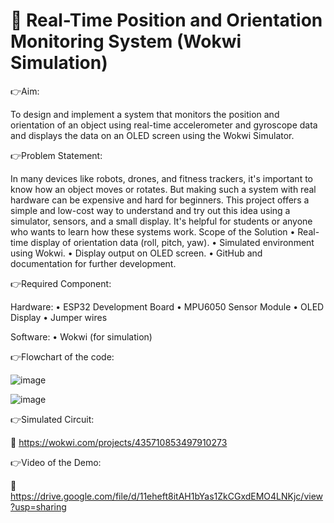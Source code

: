 # 🧭 Real-Time Position and Orientation Monitoring System (Wokwi Simulation)

👉Aim:

To design and implement a system that monitors the position and orientation of an object using real-time accelerometer and gyroscope data and displays the data on an OLED screen using the Wokwi Simulator.

👉Problem Statement:

In many devices like robots, drones, and fitness trackers, it's important to know how an object moves or rotates. But making such a system with real hardware can be expensive and hard for beginners. 
This project offers a simple and low-cost way to understand and try out this idea using a simulator, sensors, and a small display. It's helpful for students or anyone who wants to learn how these systems work.
Scope of the Solution
•	Real-time display of orientation data (roll, pitch, yaw).
•	Simulated environment using Wokwi.
•	Display output on OLED screen.
•	GitHub and documentation for further development.


👉Required Component:

Hardware:
•	ESP32 Development Board
•	MPU6050 Sensor Module
•	OLED Display 
•	Jumper wires

Software:
•	Wokwi (for simulation)


👉Flowchart of the code:

![image](https://github.com/user-attachments/assets/ff5884b1-5181-4abc-a7c2-a6beceeb47ec)

![image](https://github.com/user-attachments/assets/9128d8bb-8248-43db-a388-ec990b7ca4aa)


👉Simulated Circuit:

🔗 https://wokwi.com/projects/435710853497910273

👉Video of the Demo:

🔗 https://drive.google.com/file/d/11eheft8itAH1bYas1ZkCGxdEMO4LNKjc/view?usp=sharing




